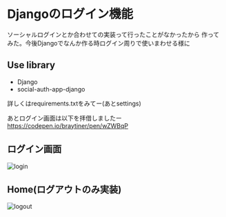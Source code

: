 # Djangoのログイン機能
ソーシャルログインとか合わせての実装って行ったことがなかったから
作ってみた。今後Djangoでなんか作る時ログイン周りで使いまわせる様に

## Use library
+ Django
+ social-auth-app-django

詳しくはrequirements.txtをみてー(あとsettings)

あとログイン画面は以下を拝借しましたー
https://codepen.io/braytiner/pen/wZWBqP

## ログイン画面<br>
![login](https://user-images.githubusercontent.com/23427753/95154026-d4825980-07cb-11eb-9d40-058ac1301300.png)

## Home(ログアウトのみ実装)<br>
![logout](https://user-images.githubusercontent.com/23427753/95154033-d815e080-07cb-11eb-834a-4516f8811439.png)
